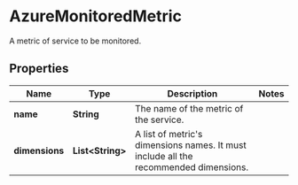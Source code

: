 

# AzureMonitoredMetric

A metric of service to be monitored.

## Properties

| Name | Type | Description | Notes |
|------------ | ------------- | ------------- | -------------|
|**name** | **String** | The name of the metric of the service. |  |
|**dimensions** | **List&lt;String&gt;** | A list of metric&#39;s dimensions names. It must include all the recommended dimensions. |  |



